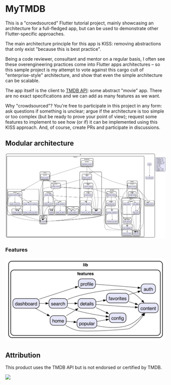 # MyTMDB

This is a "crowdsourced" Flutter tutorial project, mainly showcasing an architecture for a full-fledged app, but can be used to demonstrate other Flutter-specific approaches.

The main architecture principle for this app is KISS: removing abstractions that only exist "because this is best practice".

Being a code reviewer, consultant and mentor on a regular basis, I often see these overengineering practices come into Flutter apps architectures – so this sample project is my attempt to vote against this cargo cult of "enterprise-style" architecture, and show that even the simple architecture can be scalable.

The app itself is the client to [TMDB API][1]: some abstract "movie" app. There are no exact specifications and we can add as many features as we want.

Why "crowdsourced"? You're free to participate in this project in any form: ask questions if something is unclear; argue if the architecture is too simple or too complex (but be ready to prove your point of view); request some features to implement to see how (or if) it can be implemented using this KISS approach. And, of course, create PRs and participate in discussions.

## Modular architecture

![Dependencies graph](deps.png)

### Features

![Features graph](features.png)

## Attribution

This product uses the TMDB API but is not endorsed or certified by TMDB.

<img width="200" src="tmdb_logo.svg"/>

[1]: https://developers.themoviedb.org/3/getting-started/introduction
